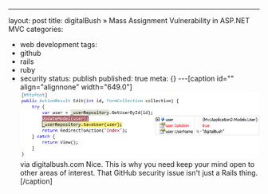 ---
layout: post
title: digitalBush » Mass Assignment Vulnerability in ASP.NET MVC
categories: 
- web development
tags:
- github
- rails
- ruby
- security
status: publish
published: true
meta: {}
---[caption id="" align="alignnone" width="649.0"]
![via digitalbush.com Nice. This is why you need keep your mind open to other areas of interest. That GitHub security issue isn't just a Rails thing.](/squarespace_images/static_50d2902fe4b0959a0871a12c_50d29312e4b04687d9db341b_50d29312e4b04687d9db342a_1355977492110__img.png) via digitalbush.com Nice. This is why you need keep your mind open to other areas of interest. That GitHub security issue isn't just a Rails thing.[/caption]
